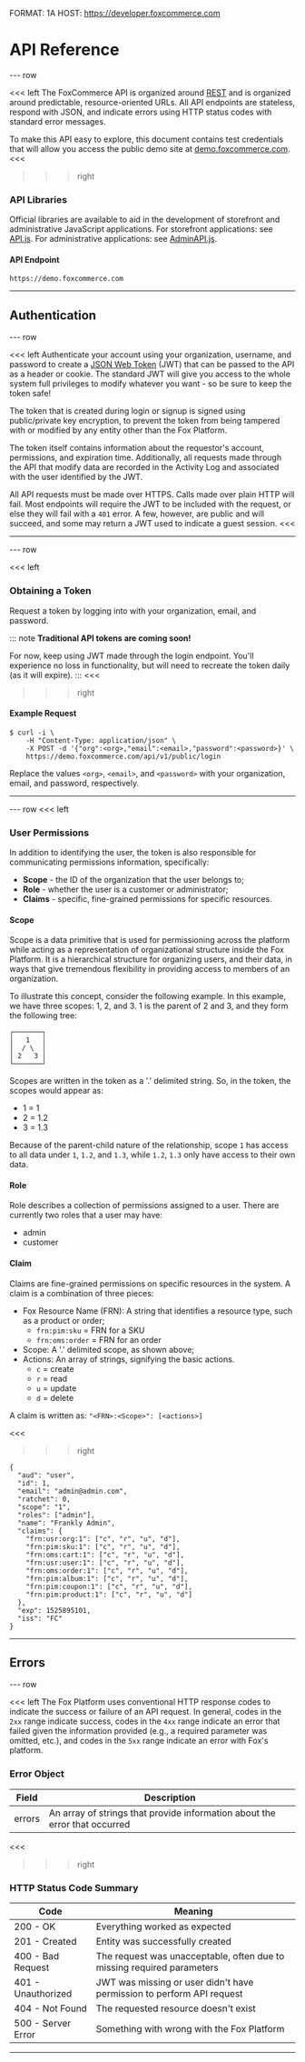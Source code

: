 FORMAT: 1A
HOST: https://developer.foxcommerce.com

# API Reference

--- row

<<< left
The FoxCommerce API is organized around [REST](
http://en.wikipedia.org/wiki/Representational_State_Transfer)
and is organized around predictable, resource-oriented URLs. All API endpoints
are stateless, respond with JSON, and indicate errors using HTTP status codes
with standard error messages.

To make this API easy to explore, this document contains test credentials that
will allow you access the public demo site at
[demo.foxcommerce.com](https://demo.foxcommerce.com).
<<<

>>> right
### API Libraries

Official libraries are available to aid in the development of storefront and
administrative JavaScript applications. For storefront applications: see
[API.js](https://github.com/FoxComm/api-js). For administrative applications:
see [AdminAPI.js](https://github.com/FoxComm/admin-api-js).

#### API Endpoint

```
https://demo.foxcommerce.com
```
>>>

---


## Authentication

--- row

<<< left
Authenticate your account using your organization, username, and password to
create a [JSON Web Token](https://jwt.io) (JWT) that can be passed to the API as
a header or cookie. The standard JWT will give you access to the whole system
full privileges to modify whatever you want - so be sure to keep the token safe!

The token that is created during login or signup is signed using public/private
key encryption, to prevent the token from being tampered with or modified by any
entity other than the Fox Platform.

The token itself contains information about the requestor's account, permissions,
and expiration time. Additionally, all requests made through the API that modify
data are recorded in the Activity Log and associated with the user identified by
the JWT.

All API requests must be made over HTTPS. Calls made over plain HTTP will fail.
Most endpoints will require the JWT to be included with the request, or else
they will fail with a `401` error. A few, however, are public and will succeed,
and some may return a JWT used to indicate a guest session.
<<<

---

--- row

<<< left
### Obtaining a Token

Request a token by logging into with your organization, email, and password.

::: note
**Traditional API tokens are coming soon!**

For now, keep using JWT made through the login endpoint. You'll experience no
loss in functionality, but will need to recreate the token daily (as it will
expire).
:::
<<<

>>> right
#### Example Request

```
$ curl -i \
    -H "Content-Type: application/json" \
    -X POST -d '{"org":<org>,"email":<email>,"password":<password>}' \
    https://demo.foxcommerce.com/api/v1/public/login
```

Replace the values `<org>`, `<email>`, and `<password>` with your organization,
email, and password, respectively.
>>>

---

--- row
<<< left

### User Permissions

In addition to identifying the user, the token is also responsible for
communicating permissions information, specifically:

- **Scope** - the ID of the organization that the user belongs to;
- **Role** - whether the user is a customer or administrator;
- **Claims** - specific, fine-grained permissions for specific resources.

#### Scope

Scope is a data primitive that is used for permissioning across the platform
while acting as a representation of organizational structure inside the Fox
Platform. It is a hierarchical structure for organizing users, and their data,
in ways that give tremendous flexibility in providing access to members of an
organization.

To illustrate this concept, consider the following example. In this example, we
have three scopes: 1, 2, and 3. 1 is the parent of 2 and 3, and they form the
following tree:

```
┌───────┐
│   1   │
│  / \  │
│ 2   3 │
└───────┘
```

Scopes are written in the token as a '.' delimited string. So, in the token, the
scopes would appear as:

- 1 = 1
- 2 = 1.2
- 3 = 1.3

Because of the parent-child nature of the relationship, scope `1` has access to
all data under `1`, `1.2`, and `1.3`, while `1.2`, `1.3` only have access to
their own data.

#### Role

Role describes a collection of permissions assigned to a user. There are
currently two roles that a user may have:

- admin
- customer

#### Claim

Claims are fine-grained permissions on specific resources in the system. A claim
is a combination of three pieces:

- Fox Resource Name (FRN): A string that identifies a resource type, such as a
  product or order;
  - `frn:pim:sku` = FRN for a SKU
  - `frn:oms:order` = FRN for an order
- Scope: A '.' delimited scope, as shown above;
- Actions: An array of strings, signifying the basic actions.
  - `c` = create
  - `r` = read
  - `u` = update
  - `d` = delete

A claim is written as: `"<FRN>:<Scope>": [<actions>]`

<<<
>>> right

```
{
  "aud": "user",
  "id": 1,
  "email": "admin@admin.com",
  "ratchet": 0,
  "scope": "1",
  "roles": ["admin"],
  "name": "Frankly Admin",
  "claims": {
    "frn:usr:org:1": ["c", "r", "u", "d"],
    "frn:pim:sku:1": ["c", "r", "u", "d"],
    "frn:oms:cart:1": ["c", "r", "u", "d"],
    "frn:usr:user:1": ["c", "r", "u", "d"],
    "frn:oms:order:1": ["c", "r", "u", "d"],
    "frn:pim:album:1": ["c", "r", "u", "d"],
    "frn:pim:coupon:1": ["c", "r", "u", "d"],
    "frn:pim:product:1": ["c", "r", "u", "d"]
  },
  "exp": 1525895101,
  "iss": "FC"
}
```
>>>

---

## Errors

--- row

<<< left
The Fox Platform uses conventional HTTP response codes to indicate the success
or failure of an API request. In general, codes in the `2xx` range indicate
success, codes in the `4xx` range indicate an error that failed given the
information provided (e.g., a required parameter was omitted, etc.), and codes
in the `5xx` range indicate an error with Fox's platform.

### Error Object

| Field | Description |
|-------|-------------|
| errors | An array of strings that provide information about the error that occurred |
<<<

>>> right
### HTTP Status Code Summary

| Code               | Meaning                                                                |
|--------------------|------------------------------------------------------------------------|
| 200 - OK           | Everything worked as expected                                          |
| 201 - Created      | Entity was successfully created                                        |
| 400 - Bad Request  | The request was unacceptable, often due to missing required parameters |
| 401 - Unauthorized | JWT was missing or user didn't have permission to perform API request  |
| 404 - Not Found    | The requested resource doesn't exist                                   |
| 500 - Server Error | Something with wrong with the Fox Platform                             |
>>>
---

<!-- include(objects/activity_trail.apib) -->
<!-- include(objects/common.apib) -->
<!-- include(objects/coupons.apib) -->
<!-- include(objects/credit_cards.apib) -->
<!-- include(objects/customers.apib) -->
<!-- include(objects/customers_groups.apib) -->
<!-- include(objects/gift_card.apib) -->
<!-- include(objects/location.apib) -->
<!-- include(objects/notifications.apib) -->
<!-- include(objects/notes.apib) -->
<!-- include(objects/order.apib) -->
<!-- include(objects/promotions.apib) -->
<!-- include(objects/reasons.apib) -->
<!-- include(objects/reviews.apib) -->
<!-- include(objects/returns.apib) -->
<!-- include(objects/save_for_later.apib) -->
<!-- include(objects/shared_search.apib) -->
<!-- include(objects/store_credit.apib) -->
<!-- include(objects/store_admin.apib) -->
<!-- include(objects/album.apib) -->
<!-- include(objects/object.apib) -->
<!-- include(objects/variant.apib) -->
<!-- include(objects/taxonomy.apib) -->
<!-- include(objects/stock_location.apib) -->
<!-- include(objects/stock_item.apib) -->
<!-- include(objects/shipment.apib) -->
<!-- include(objects/export.apib) -->
<!-- include(objects/amazon_order.apib) -->

<!-- include(public.apib) -->
<!-- include(customers.apib) -->
<!-- include(products.apib) -->
<!-- include(merchandising.apib) -->
<!-- include(inventory.apib) -->
<!-- include(transactions.apib) -->
<!-- include(discounts.apib) -->
<!-- include(amazon_orders.apib) -->


